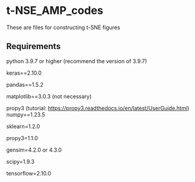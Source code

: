 # t-NSE_AMP_codes
These are files for constructing t-SNE figures
## Requirements
python 3.9.7 or higher (recommend the version of 3.9.7)

keras==2.10.0

pandas==1.5.2

matplotlib==3.0.3 (not necessary)

propy3 (tutorial: https://propy3.readthedocs.io/en/latest/UserGuide.html)
numpy==1.23.5

sklearn=1.2.0

propy3=1.1.0

gensim=4.2.0 or 4.3.0

scipy=1.9.3

tensorflow=2.10.0
